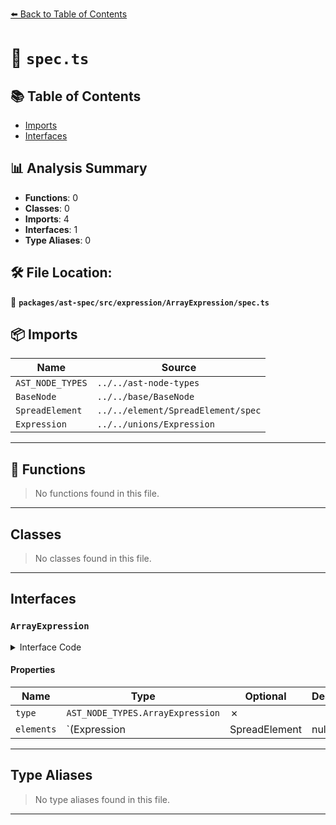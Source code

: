 [⬅️ Back to Table of Contents](../../../../../index.md)

# 📄 `spec.ts`

## 📚 Table of Contents

- [Imports](#imports)
- [Interfaces](#interfaces)

## 📊 Analysis Summary

- **Functions**: 0
- **Classes**: 0
- **Imports**: 4
- **Interfaces**: 1
- **Type Aliases**: 0

## 🛠️ File Location:
📂 **`packages/ast-spec/src/expression/ArrayExpression/spec.ts`**

## 📦 Imports

| Name | Source |
|------|--------|
| `AST_NODE_TYPES` | `../../ast-node-types` |
| `BaseNode` | `../../base/BaseNode` |
| `SpreadElement` | `../../element/SpreadElement/spec` |
| `Expression` | `../../unions/Expression` |


---

## 🔧 Functions

> No functions found in this file.


---

## Classes

> No classes found in this file.


---

## Interfaces

### `ArrayExpression`

<details><summary>Interface Code</summary>

```ts
export interface ArrayExpression extends BaseNode {
  type: AST_NODE_TYPES.ArrayExpression;
  /**
   * an element will be `null` in the case of a sparse array: `[1, ,3]`
   */
  elements: (Expression | SpreadElement | null)[];
}
```
</details>

#### Properties

| Name | Type | Optional | Description |
|------|------|----------|-------------|
| `type` | `AST_NODE_TYPES.ArrayExpression` | ✗ |  |
| `elements` | `(Expression | SpreadElement | null)[]` | ✗ |  |


---

## Type Aliases

> No type aliases found in this file.


---